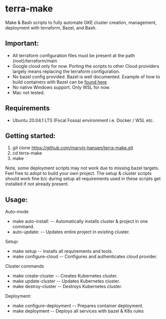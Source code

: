 # terra-make

Make & Bash scripts to fully automate GKE cluster creation, management, deployment with terraform, Bazel, and Bash. 

## Important: 
* All terraform configuration files must be present at the path {root}/terraform/main
* Google cloud only for now. Porting the scripts to other Cloud proividers largely means replacing the terraform configuration. 
* No bazel config provided. Bazel is well documented. Example of how to build containers with Bazel can be [found here](https://github.com/marvin-hansen/bazel-docker) 
* No native Windows support. Only WSL for now. 
* Mac not tested. 

## Requirements
* Ubuntu 20.04.1 LTS (Focal Fossa) environment i.e. Docker / WSL etc.  

## Getting started:

1. git clone https://github.com/marvin-hansen/terra-make.git
2. cd terra-make
3. make 

Note, some deployment scripts may not work due to missing bazel targets. Feel free to adopt to build your own project. 
The setup & cluster scripts should work fine b/c during setup all requirements used in these scripts get installed if not already present. 

## Usage:

Auto-mode
* make auto-install:   		-- Automatically installs cluster & project in one command.
* auto-update:   		      -- Updates entire project in existing cluster.

Setup: 
*    make setup   		    -- Installs all requirements and tools.
*    make configure-cloud -- Configures and authenticates cloud provider.

Cluster commands
* make create-cluster     -- Creates Kubernetes cluster.
* make update-cluster     -- Updates Kubernetes cluster.
* make destroy-cluster 	  -- Destroys Kubernetes cluster.

Deployment:

* make configure-deployment   -- Prepares container deployment.
* make deployment     		-- Deploys all services with bazel & K8s rules 
